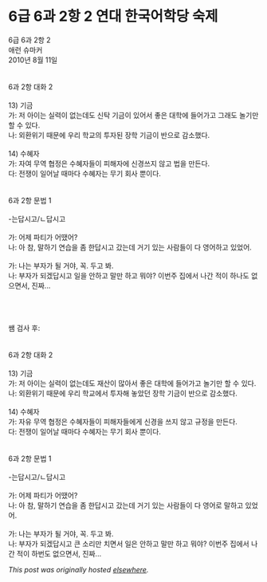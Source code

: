# 6급 6과 2항 2 연대 한국어학당 숙제

<div>
<p>6급 6과 2항 2<br>애런 슈마커<br>2010년 8월 11일<br><br><br>6과 2항 대화 2<br><br>13) 기금<br>가: 저 아이는 실력이 없는데도 신탁 기금이 있어서 좋은 대학에 들어가고 그래도 놀기만 할 수 있다.<br>나: 외환위기 때문에 우리 학교의 투자된 장학 기금이 반으로 감소했다.<br><br>14) 수혜자<br>가: 자여 무역 협정은 수혜자들이 피해자에 신경쓰지 않고 법을 만든다.<br>다: 전쟁이 일어날 때마다 수혜자는 무기 회사 뿐이다.<br><br><br>6과 2항 문법 1<br><br>-는답시고/ㄴ답시고<br><br>가: 어제 파티가 어땠어?<br>나: 아 참, 말하기 연습을 좀 한답시고 갔는데 거기 있는 사람들이 다 영어하고 있었어.<br><br>가: 나는 부자가 될 거야, 꼭. 두고 봐.<br>나: 부자가 되겠답시고 일을 안하고 말만 하고 뭐야? 이번주 집에서 나간 적이 하나도 없으면서, 진짜...</p>
<div><br></div>
<div><br></div>
<div><br></div>
<div>쌤 검사 후:</div>
<div><br></div>
<div><br></div>
<div>6과 2항 대화 2<br><br>13) 기금<br>가: 저 아이는 실력이 없는데도 재산이 많아서 좋은 대학에 들어가고 놀기만 할 수 있다.<br>나: 외환위기 때문에 우리 학교에서 투자해 놓았던 장학 기금이 반으로 감소했다.<br><br>14) 수혜자<br>가: 자유 무역 협정은 수혜자들이 피해자들에게 신경을 쓰지 않고 규정을 만든다.<br>다: 전쟁이 일어날 때마다 수혜자는 무기 회사 뿐이다.<br><br><br>6과 2항 문법 1<br><br>-는답시고/ㄴ답시고<br><br>가: 어제 파티가 어땠어?<br>나: 아 참, 말하기 연습을 좀 한답시고 갔는데 거기 있는 사람들이 다 영어로 말하고 있었어.<br><br>가: 나는 부자가 될 거야, 꼭. 두고 봐.<br>나: 부자가 되겠답시고 큰 소리만 치면서 일은 안하고 말만 하고 뭐야? 이번주 집에서 나간 적이 하번도 없으면서, 진짜...</div>
</div>


*This post was originally hosted [elsewhere](http://planspace.blogspot.com/2010/08/6-6-2-2.html).*
